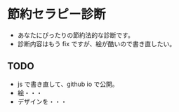 # 節約セラピー診断

* あなたにぴったりの節約法的な診断です。
* 診断内容はもう fix ですが、絵が酷いので書き直したい。

## TODO
* js で書き直して、github io で公開。
* 絵・・・
* デザインを・・・
